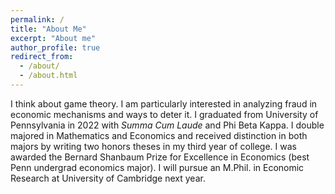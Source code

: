 ```yaml
---
permalink: /
title: "About Me"
excerpt: "About me"
author_profile: true
redirect_from:
  - /about/
  - /about.html
---
```


I think about game theory. I am particularly interested in analyzing fraud in economic mechanisms and ways to deter it. I graduated from University of Pennsylvania in 2022 with *Summa Cum Laude* and Phi Beta Kappa. I double majored in Mathematics and Economics and received distinction in both majors by writing two honors theses in my third year of college. I was awarded the Bernard Shanbaum Prize for Excellence in Economics (best Penn undergrad economics major). I will pursue an M.Phil. in Economic Research at University of Cambridge next year.
